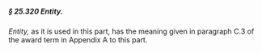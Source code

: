 ##### § 25.320 Entity. #####

*Entity,* as it is used in this part, has the meaning given in paragraph C.3 of the award term in Appendix A to this part.
